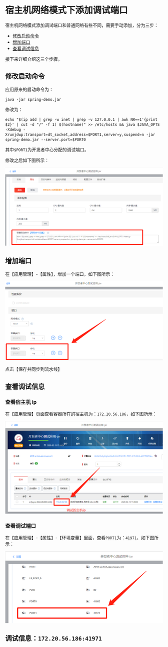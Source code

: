 # 宿主机网络模式下添加调试端口

宿主机网络模式添加调试端口和普通网络有些不同，需要手动添加，分为三步：

- [修改启动命令](##修改启动命令)
- [增加端口](##增加端口)
- [查看调试信息](##查看调试信息)

接下来详细介绍这三个步骤。

## 修改启动命令

应用原来的启动命令为：

```shell
java -jar spring-demo.jar
```

修改为：

```shell
echo "$(ip add | grep -w inet | grep -v 127.0.0.1 | awk NR==1'{print $2}' | cut -d "/" -f 1) $(hostname)" >> /etc/hosts && java $JAVA_OPTS -Xdebug -Xrunjdwp:transport=dt_socket,address=$PORT1,server=y,suspend=n -jar spring-demo.jar --server.port=$PORT0
```

其中`$PORT1`为开发者中心分配的调试端口。

修改之后如下图所示：

<div align=center>
  <img src="./images/debug_in_host_mode_1.png"/>
</div>

## 增加端口

在【应用管理】-【属性】，增加一个端口，如下图所示：

<div align=center>
  <img src="./images/debug_in_host_mode_2.png"/>
</div>

点击【保存并同步到流水线】

## 查看调试信息

### 查看宿主机 ip

在【应用管理】页面查看容器所在的宿主机为：`172.20.56.186`，如下图所示：

<div align=center>
  <img src="./images/debug_in_host_mode_3.png"/>
</div>

### 查看调试端口

在【应用管理】-【属性】-【环境变量】里面，查看`PORT1`为：`41971`，如下图所示：

<div align=center>
  <img src="./images/debug_in_host_mode_4.png"/>
</div>

## 调试信息：`172.20.56.186:41971`
